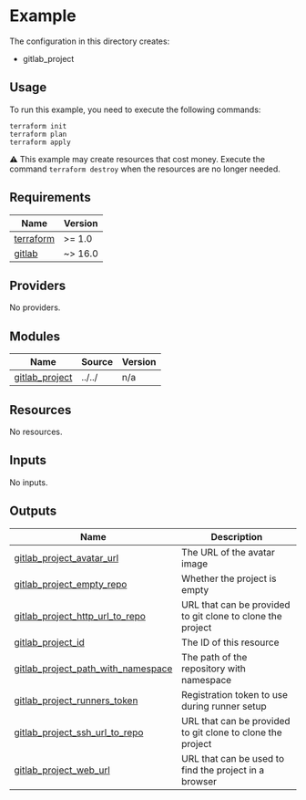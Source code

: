 # Example

The configuration in this directory creates:

* gitlab_project

## Usage

To run this example, you need to execute the following commands:

```shell
terraform init
terraform plan
terraform apply
```

:warning: This example may create resources that cost money. Execute the
command `terraform destroy` when the resources are no longer needed.

<!-- BEGINNING OF PRE-COMMIT-TERRAFORM DOCS HOOK -->
## Requirements

| Name | Version |
|------|---------|
| <a name="requirement_terraform"></a> [terraform](#requirement\_terraform) | >= 1.0 |
| <a name="requirement_gitlab"></a> [gitlab](#requirement\_gitlab) | ~> 16.0 |

## Providers

No providers.

## Modules

| Name | Source | Version |
|------|--------|---------|
| <a name="module_gitlab_project"></a> [gitlab\_project](#module\_gitlab\_project) | ../../ | n/a |

## Resources

No resources.

## Inputs

No inputs.

## Outputs

| Name | Description |
|------|-------------|
| <a name="output_gitlab_project_avatar_url"></a> [gitlab\_project\_avatar\_url](#output\_gitlab\_project\_avatar\_url) | The URL of the avatar image |
| <a name="output_gitlab_project_empty_repo"></a> [gitlab\_project\_empty\_repo](#output\_gitlab\_project\_empty\_repo) | Whether the project is empty |
| <a name="output_gitlab_project_http_url_to_repo"></a> [gitlab\_project\_http\_url\_to\_repo](#output\_gitlab\_project\_http\_url\_to\_repo) | URL that can be provided to git clone to clone the project |
| <a name="output_gitlab_project_id"></a> [gitlab\_project\_id](#output\_gitlab\_project\_id) | The ID of this resource |
| <a name="output_gitlab_project_path_with_namespace"></a> [gitlab\_project\_path\_with\_namespace](#output\_gitlab\_project\_path\_with\_namespace) | The path of the repository with namespace |
| <a name="output_gitlab_project_runners_token"></a> [gitlab\_project\_runners\_token](#output\_gitlab\_project\_runners\_token) | Registration token to use during runner setup |
| <a name="output_gitlab_project_ssh_url_to_repo"></a> [gitlab\_project\_ssh\_url\_to\_repo](#output\_gitlab\_project\_ssh\_url\_to\_repo) | URL that can be provided to git clone to clone the project |
| <a name="output_gitlab_project_web_url"></a> [gitlab\_project\_web\_url](#output\_gitlab\_project\_web\_url) | URL that can be used to find the project in a browser |
<!-- END OF PRE-COMMIT-TERRAFORM DOCS HOOK -->
